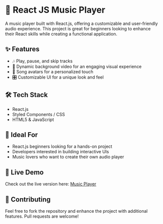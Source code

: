 # 🎵 React JS Music Player

A music player built with React.js, offering a customizable and user-friendly audio experience. This project is great for beginners looking to enhance their React skills while creating a functional application.

## ✨ Features

- 🎶 Play, pause, and skip tracks
- 🎨 Dynamic background video for an engaging visual experience
- 📀 Song avatars for a personalized touch
- 🎛️ Customizable UI for a unique look and feel

## 🛠️ Tech Stack
- React.js
- Styled Components / CSS
- HTML5 & JavaScript

## 🎯 Ideal For
- React.js beginners looking for a hands-on project
- Developers interested in building interactive UIs
- Music lovers who want to create their own audio player

## 🚀 Live Demo
Check out the live version here: [Music Player](https://music-player-amber-zeta.vercel.app/)

## 📌 Contributing
Feel free to fork the repository and enhance the project with additional features. Pull requests are welcome!

